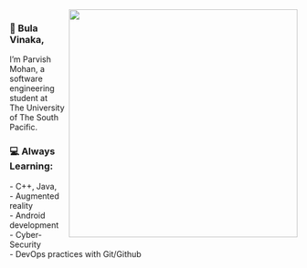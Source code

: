 
<img align="right" src="https://github.com/stoicsdielast/stoicsdielast/blob/main/computer.gif" width = 400> 
<h3>👋 Bula Vinaka,</h3>
<p>I’m Parvish Mohan, a software engineering student at <br>The University of The South Pacific.</p>
<h3>💻 Always Learning:</h3>
<p>
- C++, Java, <br>
- Augmented reality<br>
- Android development<br>
- Cyber-Security<br>
- DevOps practices with Git/Github
</p>






<!---
stoicsdielast/stoicsdielast is a ✨ special ✨ repository because its `README.md` (this file) appears on your GitHub profile.
You can click the Preview link to take a look at your changes.
--->
